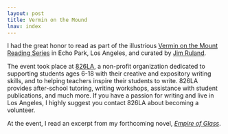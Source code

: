 ```yaml
---
layout: post
title: Vermin on the Mound
lnav: index
---
```


I had the great honor to read as part of the illustrious [Vermin on the Mount Reading Series](http://vermin.blogs.com/vermin_on_the_mount/2012/10/look-whos-coming-to-vermin-la-kaitlin-solimine.html) in Echo Park, Los Angeles, and curated by [Jim Ruland](http://laist.com/2005/09/12/laist_interview_jim_ruland.php).

The event took place at [826LA](http://826la.org/), a non-profit organization dedicated to supporting students ages 6-18 with their creative and expository writing skills, and to helping teachers inspire their students to write. 826LA provides after-school tutoring, writing workshops, assistance with student publications, and much more. If you have a passion for writing and live in Los Angeles, I highly suggest you contact 826LA about becoming a volunteer.

At the event, I read an excerpt from my forthcoming novel, [_Empire of Glass_](http://kaitlinsolimine.com/empireofglass.html).
